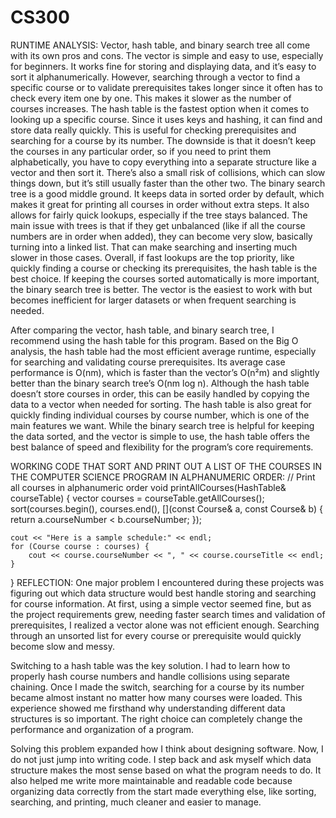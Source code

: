 # CS300

RUNTIME ANALYSIS: 
Vector, hash table, and binary search tree all come with its own pros and cons. The vector is simple and easy to use, especially for beginners. It works fine for storing and displaying data, and it’s easy to sort it alphanumerically. However, searching through a vector to find a specific course or to validate prerequisites takes longer since it often has to check every item one by one. This makes it slower as the number of courses increases.
The hash table is the fastest option when it comes to looking up a specific course. Since it uses keys and hashing, it can find and store data really quickly. This is useful for checking prerequisites and searching for a course by its number. The downside is that it doesn’t keep the courses in any particular order, so if you need to print them alphabetically, you have to copy everything into a separate structure like a vector and then sort it. There’s also a small risk of collisions, which can slow things down, but it’s still usually faster than the other two.
The binary search tree is a good middle ground. It keeps data in sorted order by default, which makes it great for printing all courses in order without extra steps. It also allows for fairly quick lookups, especially if the tree stays balanced. The main issue with trees is that if they get unbalanced (like if all the course numbers are in order when added), they can become very slow, basically turning into a linked list. That can make searching and inserting much slower in those cases.
Overall, if fast lookups are the top priority, like quickly finding a course or checking its prerequisites, the hash table is the best choice. If keeping the courses sorted automatically is more important, the binary search tree is better. The vector is the easiest to work with but becomes inefficient for larger datasets or when frequent searching is needed.

After comparing the vector, hash table, and binary search tree, I recommend using the hash table for this program. Based on the Big O analysis, the hash table had the most efficient average runtime, especially for searching and validating course prerequisites. Its average case performance is O(nm), which is faster than the vector’s O(n²m) and slightly better than the binary search tree’s O(nm log n). Although the hash table doesn’t store courses in order, this can be easily handled by copying the data to a vector when needed for sorting. The hash table is also great for quickly finding individual courses by course number, which is one of the main features we want. While the binary search tree is helpful for keeping the data sorted, and the vector is simple to use, the hash table offers the best balance of speed and flexibility for the program’s core requirements.

WORKING CODE THAT SORT AND PRINT OUT A LIST OF THE COURSES IN THE COMPUTER SCIENCE PROGRAM IN ALPHANUMERIC ORDER: 
// Print all courses in alphanumeric order
void printAllCourses(HashTable& courseTable) {
    vector<Course> courses = courseTable.getAllCourses();
    sort(courses.begin(), courses.end(), [](const Course& a, const Course& b) {
        return a.courseNumber < b.courseNumber;
    });

    cout << "Here is a sample schedule:" << endl;
    for (Course course : courses) {
        cout << course.courseNumber << ", " << course.courseTitle << endl;
    }
}
REFLECTION: 
One major problem I encountered during these projects was figuring out which data structure would best handle storing and searching for course information. At first, using a simple vector seemed fine, but as the project requirements grew, needing faster search times and validation of prerequisites, I realized a vector alone was not efficient enough. Searching through an unsorted list for every course or prerequisite would quickly become slow and messy.

Switching to a hash table was the key solution. I had to learn how to properly hash course numbers and handle collisions using separate chaining. Once I made the switch, searching for a course by its number became almost instant no matter how many courses were loaded. This experience showed me firsthand why understanding different data structures is so important. The right choice can completely change the performance and organization of a program.

Solving this problem expanded how I think about designing software. Now, I do not just jump into writing code. I step back and ask myself which data structure makes the most sense based on what the program needs to do. It also helped me write more maintainable and readable code because organizing data correctly from the start made everything else, like sorting, searching, and printing, much cleaner and easier to manage.
